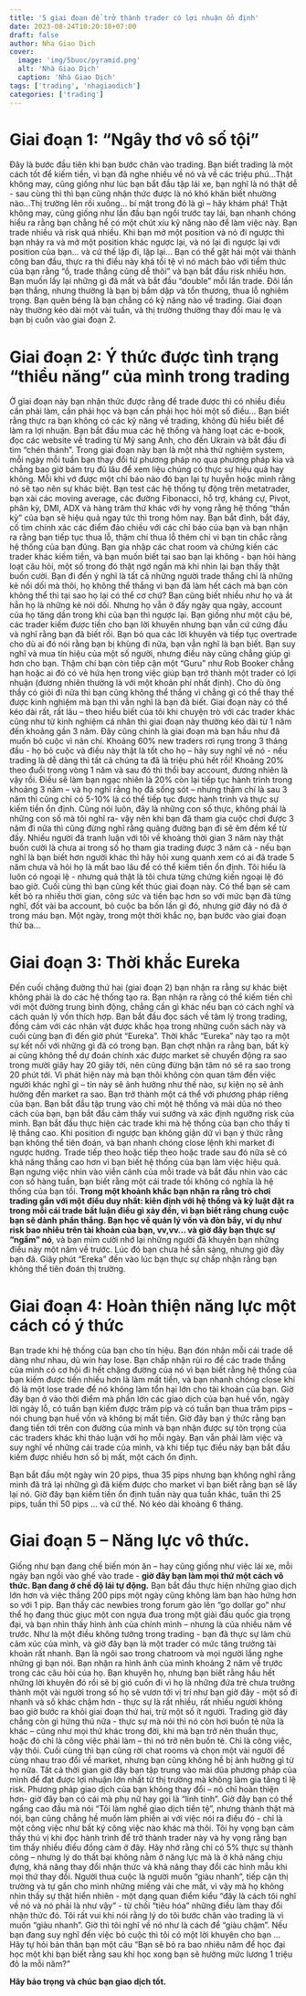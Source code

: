 ```yaml
---
title: '5 giai đoạn để trở thành trader có lợi nhuận ổn định'
date: 2023-08-24T10:20:18+07:00
draft: false
author: Nha Giao Dich
cover:
  image: 'img/5buoc/pyramid.png'
  alt: 'Nhà Giao Dịch'
  caption: 'Nhà Giao Dịch'
tags: ['trading', 'nhagiaodich']
categories: ['trading']
---
```


# Giai đoạn 1: “Ngây thơ vô số tội”

Đây là bước đầu tiên khi bạn bước chân vào trading. Bạn biết trading là một cách tốt để
kiếm tiền, vì bạn đã nghe nhiều về nó và về các triệu phú…Thật không may, cũng giống như
lúc bạn bắt đầu tập lái xe, bạn nghĩ là nó thật dễ - sau cùng thì thì bạn cũng nhận thức được là
nó khó khăn biết nhường nào…Thị trường lên rồi xuống… bí mật trong đó là gì – hãy khám
phá!
Thật không may, cũng giống như lần đầu bạn ngồi trước tay lái, bạn nhanh chóng hiểu ra
rằng bạn chẳng hề có một chút xíu kỹ năng nào để làm việc này. Bạn trade nhiều và risk quá
nhiều. Khi bạn mở một position và nó đi ngược thì bạn nhảy ra và mở một position khác ngược
lại, và nó lại đi ngược lại với position của bạn… và cứ thế lặp đi, lặp lại…
Bạn có thể gặt hái một vài thành công ban đầu, thực ra thì điều này khá tồi tệ vì nó mách
bảo với tiềm thức của bạn rằng “ồ, trade thắng cũng dễ thôi” và bạn bắt đầu risk nhiều hơn.
Bạn muốn lấy lại những gì đã mất và bắt đầu “double” mỗi lần trade. Đôi lần bạn thắng,
nhưng thường là bạn bị bầm dập và tổn thương, thua lỗ nghiêm trọng. Bạn quên béng là bạn
chẳng có kỹ năng nào về trading.
Giai đoạn này thường kéo dài một vài tuần, và thị trường thường thay đổi mau lẹ và bạn bị
cuốn vào giai đoạn 2.

# Giai đoạn 2: Ý thức được tình trạng “thiểu năng” của mình trong trading

Ở giai đoạn này bạn nhận thức được rằng để trade được thì có nhiều điều cần phải làm, cần
phải học và bạn cần phải học hỏi một số điều… Bạn biết rằng thực ra bạn không có các kỹ
năng về trading, không đủ hiểu biết để làm ra lợi nhuận.
Bạn bắt đầu mua các hệ thống và hàng loạt các e-book, đọc các website về trading từ Mỹ
sang Anh, cho đến Ukrain và bắt đầu đi tìm “chén thánh”.
Trong giai đoạn này bạn là một nhà thử nghiệm system, mỗi ngày mỗi tuần bạn thay đổi từ
phương pháp nọ qua phương pháp kia và chẳng bao giờ bám trụ đủ lâu để xem liệu chúng có
thực sự hiệu quả hay không. Mỗi khi vớ được một chỉ báo nào đó bạn lại tự huyễn hoặc mình
rằng nó sẽ tạo nên sự khác biệt.
Bạn test các hệ thống tự động trên metatrader, bạn xài các moving average, các đường
Fibonacci, hỗ trợ, kháng cự, Pivot, phân kỳ, DMI, ADX và hàng trăm thứ khác với hy vọng
rằng hệ thống “thần kỳ” của bạn sẽ hiệu quả ngay tức thì trong hôm nay. Bạn bắt đỉnh, bắt đáy,
cố tìm chính xác các điểm đảo chiều với các chỉ báo của bạn và bạn nhận ra rằng bạn tiếp tục
thua lỗ, thậm chí thua lỗ thêm chỉ vì bạn tin chắc rằng hệ thống của bạn đúng.
Bạn gia nhập các chat room và chứng kiến các trader khác kiếm tiền, và bạn muốn biết tại
sao bạn lại không - bạn hỏi hàng loạt câu hỏi, một số trong đó thật ngớ ngẩn mà khi nhìn lại
bạn thấy thật buồn cười. Bạn đi đến ý nghĩ là tất cả những người trade thắng chỉ là những kẻ
nối dối mà thôi, họ không thể thắng vì bạn đã làm hết cách mà bạn còn không thể thì tại sao họ
lại có thể cơ chứ? Bạn cũng biết nhiều như họ và ắt hẳn họ là những kẻ nói dối. Nhưng họ vẫn
ở đấy ngày qua ngày, account của họ tăng dần trong khi của bạn thì ngược lại.
Bạn giống như một cậu bé, các trader kiếm được tiền cho bạn lời khuyên nhưng bạn vẫn
cứ cứng đầu và nghĩ rằng bạn đã biết rồi. Bạn bỏ qua các lời khuyên và tiếp tục overtrade cho
dù ai đó nói rằng bạn bị khùng đi nữa, bạn vẫn nghĩ là bạn biết.
Bạn suy nghĩ và mua tín hiệu của một số người, nhưng điều này cũng chẳng giúp gì hơn
cho bạn.
Thậm chí bạn còn tiếp cận một “Guru” như Rob Booker chẳng hạn hoặc ai đó có vẻ hứa
hẹn trong việc giúp bạn trở thành một trader có lợi nhuận (đương nhiên thường là với một
khoản phí nhất định). Cho dù ông thầy có giỏi đi nữa thì bạn cũng không thể thắng vì chẳng gì
có thể thay thế được kinh nghiệm mà bạn thì vẫn nghĩ là bạn đã biết.
Giai đoạn này có thể kéo dài rất, rất lâu – theo hiểu biết của tôi khi chuyện trò với các trader
khác cũng như từ kinh nghiệm cá nhân thì giai đoạn này thường kéo dài từ 1 năm đến khoảng
gần 3 năm. Đây cũng chính là giai đoạn mà bạn hầu như đã muốn bỏ cuộc vì nản chí.
Khoảng 60% new traders rơi rụng trong 3 tháng đầu - họ bỏ cuộc và điều này thật là tốt cho
họ – hãy suy nghĩ về nó - nếu trading là dễ dàng thì tất cả chúng ta đã là triệu phú hết rồi!
Khoảng 20% theo đuổi trong vòng 1 năm và sau đó thì thổi bay account, đương nhiên là
vậy rồi.
Điều sẽ làm bạn ngạc nhiên là 20% còn lại tiếp tục hành trình trong khoảng 3 năm – và họ
nghĩ rằng họ đã sống sót – nhưng thậm chí là sau 3 năm thì cũng chỉ có 5-10% là có thể tiếp
tục được hành trình và thực sự kiếm tiền ổn định.
Cũng nói luôn, đây là những con số thực, không phải là những con số mà tôi nghĩ ra- vậy
nên khi bạn đã tham gia cuộc chơi được 3 năm đi nữa thì cũng đừng nghĩ rằng quãng đường
bạn đi sẽ êm đềm kể từ đấy. Nhiều người đã tranh luận với tôi về khoảng thời gian 3 năm này
thật buồn cười là chưa ai trong số họ tham gia trading được 3 năm cả - nếu bạn nghĩ là bạn
biết hơn người khác thì hãy hỏi xung quanh xem có ai đã trade 5 năm chưa và hỏi họ là mất
bao lâu để có thể kiếm tiền ổn định. Tôi hiểu là luôn có ngoại lệ - nhưng quả thật là tôi chưa
từng chứng kiến ngoại lệ đó bao giờ.
Cuối cùng thì bạn cũng kết thúc giai đoạn này. Có thể bạn sẽ cam kết bỏ ra nhiều thời gian,
công sức và tiền bạc hơn so với mức bạn đã từng nghĩ, đốt vài ba account, bỏ cuộc ba bốn lần
gì đó, nhưng giờ đây nó đã ở trong máu bạn.
Một ngày, trong một thời khắc nọ, bạn bước vào giai đoạn thứ ba…

# Giai đoạn 3: Thời khắc Eureka

Đến cuối chặng đường thứ hai (giai đoạn 2) bạn nhận ra rằng sự khác biệt không phải là do
các hệ thống tạo ra. Bạn nhận ra rằng có thể kiếm tiền chỉ với một đường trung bình động,
chẳng cần gì khác nếu bạn có cách nghĩ và cách quản lý vốn thích hợp. Bạn bắt đầu đọc sách
về tâm lý trong trading, đồng cảm với các nhân vật được khắc họa trong những cuốn sách này
và cuối cùng bạn đi đến giờ phút “Eureka”.
Thời khắc “Eureka” này tạo ra một sự kết nối với những gì đã có trong bạn. Bạn chợt nhận
ra rằng bạn, bất kỳ ai cũng không thể dự đoán chính xác được market sẽ chuyển động ra sao
trong mười giây hay 20 giây tới, nên cũng đừng bận tâm nó sẽ ra sao trong 20 phút tới. Vì phát
hiện này mà bạn thôi không còn quan tâm đến việc người khác nghĩ gì – tin này sẽ ảnh hưởng
như thế nào, sự kiện nọ sẽ ảnh hưởng đến market ra sao. Bạn trở thành một cá thể với phương pháp riêng của bạn. Bạn bắt đầu tập trung vào chỉ một hệ thống và mài dũa nó theo cách của bạn, bạn bắt đầu cảm thấy vui sướng và xác định ngưỡng risk của mình.
Bạn bắt đầu thực hiện các trade khi mà hệ thống của bạn cho thấy tỉ lệ thắng cao. Khi position đi ngược bạn không giận dữ vì bạn ý thức rằng bạn không thể tiên đoán, và bạn nhanh
chóng close lệnh khi market đi ngược hướng. Trade tiếp theo hoặc tiếp theo hoặc trade sau đó
nữa sẽ có khả năng thắng cao hơn vì bạn biết hệ thống của bạn làm việc hiệu quả.
Bạn ngưng việc nhìn vào viễn cảnh của mỗi trade và bắt đầu nhìn vào các con số hàng tuần,
bạn biết rằng một cái trade tồi không có nghĩa là hệ thống của bạn tồi. **Trong một khoảnh khắc bạn nhận ra rằng trò chơi trading gắn với một** **điều duy nhất: kiên định với hệ thống và kỷ luật đặt ra trong mỗi cái trade bất luận điều gì xảy đến, vì bạn biết rằng chung cuộc bạn sẽ dành**
**phần thắng. Bạn học về quản lý vốn và đòn bẩy, ví dụ như risk bao nhiêu trên tài khoản của bạn, vv,vv… và giờ đây bạn thực sự “ngấm” nó**, và bạn mỉm cười nhớ lại những người đã khuyên bạn những điều này một năm về trước. Lúc đó bạn chưa hề sẵn sàng, nhưng giờ đây bạn đã. Giây
phút “Ereka” đến vào lúc bạn thực sự chấp nhận rằng bạn không thể tiên đoán thị trường.

# Giai đoạn 4: Hoàn thiện năng lực một cách có ý thức

Bạn trade khi hệ thống của bạn cho tín hiệu. Bạn đón nhận mỗi cái trade dễ dàng như nhau,
dù win hay lose. Bạn chấp nhận rủi ro để các trade thắng của mình có cơ hội đi hết chặng đường của nó vì bạn biết rằng hệ thống của bạn kiếm được tiền nhiều hơn là làm mất tiền, và bạn nhanh chóng close khi đó là một lose trade để nó không làm tổn hại lớn cho tài khoản của bạn.
Giờ đây bạn ở vào thời điểm mà phần lớn các giao dịch của bạn huề vốn, ngày lời ngày lỗ, có
tuần bạn kiếm được trăm pip và có tuần bạn thua trăm pips – nói chung bạn huề vốn và không
bị mất tiền. Giờ đây bạn ý thức rằng bạn đang tiến tới trên con đường của mình và bạn nhận
được sự tôn trọng của các traders khác khi thảo luận với họ mỗi ngày. Bạn vẫn phải làm việc
và suy nghĩ về những cái trade của mình, và khi tiếp tục điều này bạn bắt đầu kiếm được nhiều
hơn số bị mất, một cách ổn định.

Bạn bắt đầu một ngày win 20 pips, thua 35 pips nhưng bạn không nghĩ rằng mình đã trả lại
những gì đã kiếm được cho market vì bạn biết rằng bạn sẽ lấy lại nó. Giờ đây bạn kiếm tiền ổn
định tuần này qua tuần khác, tuần thì 25 pips, tuần thì 50 pips … và cứ thế.
Nó kéo dài khoảng 6 tháng.

# Giai đoạn 5 – Năng lực vô thức.

Giống như bạn đang chế biến món ăn – hay cũng giống như việc lái xe, mỗi ngày bạn ngồi
vào ghế vào trade - **giờ đây bạn làm mọi thứ một cách vô thức. Bạn đang ở chế độ lái tự động.**
Bạn bắt đầu thực hiện những giao dịch lớn hơn và việc thắng 200 pips một ngày cũng không
làm bạn hào hứng hơn so với 1 pip.
Bạn thấy các newbies trong forum gào lên “go dollar go” như thể họ đang thúc giục một
con ngựa đua trong một giải đấu quốc gia trọng đại, và bạn nhìn thấy hình ảnh của chính mình
– nhưng là của nhiều năm về trước.
Như là một điều không tưởng trong trading - bạn đã thực sự làm chủ cảm xúc của mình, và
giờ đây bạn là một trader có mức tăng trưởng tài khoản rất nhanh.
Bạn là ngôi sao trong chatroom và mọi người lắng nghe những gì bạn nói. Bạn nhận ra hình
ảnh của mình khoảng 2 năm về trước trong các câu hỏi của họ. Bạn khuyên họ, nhưng bạn biết
rằng hầu hết những lời khuyên đó rồi sẽ bị gió cuốn đi vì họ là những đứa trẻ chưa trưởng thành
một vài người trong số họ sẽ vươn tới vị trí như bạn giờ đây - một số đi nhanh và số khác
chậm hơn - thực sự là rất nhiều, rất nhiều người không bao giờ bước ra khỏi giai đoạn thứ hai,
trừ một số ít người.
Trading giờ đây chẳng còn gì hứng thú nữa - thực sự mà nói thì nó còn hơi buồn tẻ nữa là
khác – cũng như mọi thứ khác trong đời, khi mà bạn trở nên thuần thục, hoặc đó chỉ là công
việc phải làm – thì nó trở nên buồn tẻ. Chỉ là công việc, vậy thôi.
Cuối cùng thì bạn cũng rời chat rooms và chọn một vài người để cùng nhau trao đổi về
market, nhưng bạn cũng không hề bị ảnh hưởng gì từ họ nữa.
Tất cả thời gian giờ đây bạn tập trung vào mài dũa phương pháp của mình để đạt được lợi
nhuận lớn nhất từ thị trường mà không làm gia tăng tỉ lệ risk. Phương pháp giao dịch của bạn
không thay đổi – nó chỉ hoàn thiện hơn- giờ đây bạn có cái mà phụ nữ hay gọi là “linh tính”.
Giờ đây bạn có thể ngẩng cao đầu mà nói “Tôi làm nghề giao dịch tiền tệ”, nhưng thành
thật mà nói, bạn cũng chẳng hề muốn làm phiền ai với việc nói ra điều đó - chỉ là một công
việc như bất ký công việc nào khác mà thôi.
Tôi hy vọng bạn cảm thấy thú vị khi đọc hành trình để trở thành trader này và hy vọng rằng
bạn tìm thấy nhiều điều đồng cảm ở đây.
Hãy nhớ rằng chỉ có 5% thực sự thành công – nhưng lý do thất bại không nằm ở năng lực
mà là ở khả năng chịu đựng, khả năng thay đổi nhận thức và khả năng thay đổi các hình mẫu
khi mọi thứ thay đổi.
Người thua cuộc là người muốn “giàu nhanh”, tiếp cận thị trường và tự gắn cho mình những
miếng vải che mắt, vì vậy mà họ không nhìn thấy sự thật hiển nhiên - một dạng quan điểm kiểu
“đây là cách tôi nghĩ về nó và nó phải là như vậy” - từ chối “tiêu hóa” những điều làm thay đổi
nhận thức đó.
Tôi rất vui khi nói rằng lý do tôi bước chân vào trading là vì muốn “giàu nhanh”. Giờ thì
tôi nghĩ về nó như là cách để “giàu chậm”.
Nếu bạn đang suy nghĩ đến việc bỏ cuộc thì tôi có một lời khuyên cho bạn … Hãy tự hỏi
bản thân bạn một câu “Bạn sẽ bỏ ra bao nhiêu năm để học đại học một khi bạn biết rằng sau
khi học xong bạn sẽ hưởng mức lương 1 triệu đô la mỗi năm?”

**Hãy bảo trọng và chúc bạn giao dịch tốt.**
